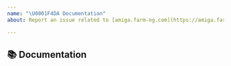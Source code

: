 ```yaml
---
name: "\U0001F4DA Documentation"
about: Report an issue related to [amiga.farm-ng.com](https://amiga.farm-ng.com)

---
```


## 📚 Documentation

<!-- A clear and concise description of what content in [amiga.farm-ng.com](https://amiga.farm-ng.com) is an issue. If this has to do with the general https://farm-ng.com/ website, please seek farm-ng Community Support at https://discourse.farm-ng.com/ -->
